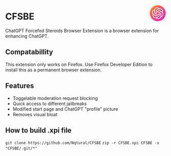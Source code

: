 <div style="display: flex; align-items: center;">
  <h1 style="margin-right: 20px;">CFSBE</h1>
  <div style="width: 80%"></div>
  <img src="https://raw.githubusercontent.com/Nqtural/CFSBE/master/res/icon-full.png" alt="Image" style="width: 50px;">
</div>
ChatGPT Forcefed Steroids Browser Extension is a browser extension for enhancing ChatGPT.

## Compatabillity
This extension only works on Firefox. Use Firefox Developer Edition to install this as a permanent browser extension.

## Features
- Toggelable moderation request blocking
- Quick access to different jailbreaks
- Modified start page and ChatGPT "profile" picture
- Removes visual bloat

## How to build .xpi file
`git clone https://github.com/Nqtural/CFSBE`
`zip -r CFSBE.xpi CFSBE -x "CFSBE/.git/*"`
